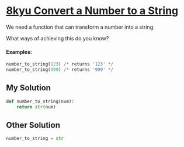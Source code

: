 # [8kyu Convert a Number to a String](https://www.codewars.com/kata/convert-a-number-to-a-string/train/python)

We need a function that can transform a number into a string.

What ways of achieving this do you know?

#### Examples:
```python
number_to_string(123) /* returns '123' */
number_to_string(999) /* returns '999' */
```

## My Solution

```python
def number_to_string(num):
    return str(num)
```

## Other Solution

```python
number_to_string = str
```